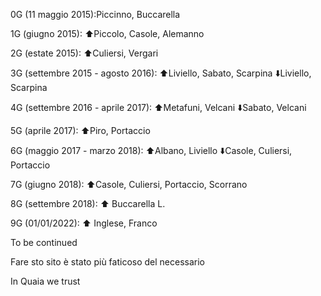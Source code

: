 0G (11 maggio 2015):Piccinno, Buccarella

1G (giugno 2015): ⬆️Piccolo, Casole, Alemanno 

2G (estate 2015): ⬆️Culiersi, Vergari

3G (settembre 2015 - agosto 2016): ⬆️Liviello, Sabato, Scarpina ⬇️Liviello, Scarpina 

4G (settembre 2016 - aprile 2017): ⬆️Metafuni, Velcani ⬇️Sabato, Velcani

5G (aprile 2017): ⬆️Piro, Portaccio

6G (maggio 2017 - marzo 2018): ⬆️Albano, Liviello ⬇️Casole, Culiersi, Portaccio

7G (giugno 2018): ⬆️Casole, Culiersi, Portaccio, Scorrano

8G (settembre 2018): ⬆️ Buccarella L.

9G (01/01/2022): ⬆️ Inglese, Franco 

To be continued

Fare sto sito è stato più faticoso del necessario

In Quaia we trust

